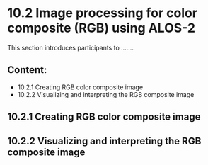 # 10.2 Image processing for color composite (RGB) using ALOS-2
This section introduces participants to .......

## Content:
- 10.2.1 Creating RGB color composite image
- 10.2.2 Visualizing and interpreting the RGB composite image

## 10.2.1 Creating RGB color composite image

## 10.2.2 Visualizing and interpreting the RGB composite image